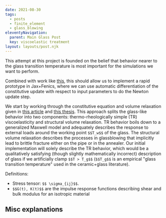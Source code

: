 ```yaml
---
date: 2021-08-30
tags:
  - posts
  - finite_element
  - glass_blowing
eleventyNavigation:
  parent: Main Glass Post
  key: viscoelastic treatment
layout: layouts/post.njk
---
```


This attempt at this project is founded on the belief that behavior nearer to the glass transition temperature
is most important for the simulations we want to perform.

Combined with work like [this](https://bleyerj.github.io/comet-fenicsx/tours/nonlinear_problems/linear_viscoelasticity_jax/linear_viscoelasticity_jax.html),
this should allow us to implement a rapid prototype in Jax+Fenics, where we can use
automatic differentiation of the constitutive update with respect to input parameters 
to do the Newton update step. 

We start by working through the constitutive equation and volume relaxation given in 
[this article](https://www.sciencedirect.com/science/article/pii/S0045794910001264)
and [this thesis](https://backend.orbit.dtu.dk/ws/portalfiles/portal/5433989/Tempered+Glass.pdf).
This approach splits the glass-like behavior into two components: thermo-rheologically simple (TR) viscoelasticity
and structural volume relaxation. 
TR behavior boils down to a generalized Maxwell model
and adequately describes the response to external loads around the working point `$$T_w$$` of the glass.
The structural volume relaxation describes the processes in glassblowing that implicitly lead to brittle fracture
either on the pipe or in the annealer. 
Our initial implementation will solely describe the TR behavior, which would be a qualitatively satisfying 
(though slightly mathematically incorrect) description of glass if we artificially clamp `$$T > T_g$$` 
(`$$T_g$$` is an empirical "glass transition temperature" used in the ceramic+glass literature).


Definitions:
* Stress tensor: `$$ \sigma_{ij}$$`.
* `$$G(t), K(t)$$` are the impulse response functions describing shear and bulk modulus for an isotropic material




## Misc explanations







